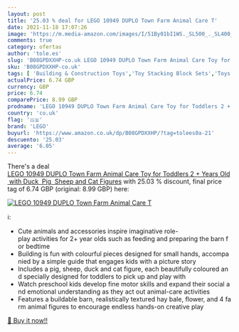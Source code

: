 ```yaml
---
layout: post
title: '25.03 % deal for LEGO 10949 DUPLO Town Farm Animal Care T'
date: 2021-11-18 17:07:26
image: 'https://m.media-amazon.com/images/I/51By01bI1WS._SL500_._SL400_.jpg'
comments: true
category: ofertas
author: 'tole.es'
slug: 'B08GPDXXHP-co.uk LEGO 10949 DUPLO Town Farm Animal Care Toy for Toddlers...'
sku: 'B08GPDXXHP-co.uk'
tags: [ 'Building & Construction Toys','Toy Stacking Block Sets','Toys & Games','Toys Store','lego', ]
actualPrice: 6.74 GBP
currency: GBP
price: 6.74
comparePrice: 8.99 GBP
prodname: 'LEGO 10949 DUPLO Town Farm Animal Care Toy for Toddlers 2 + Years Old with Duck  Pig  Sheep and Cat Figures'
country: 'co.uk'
flag: '🇬🇧'
brand: 'LEGO'
buyurl: 'https://www.amazon.co.uk/dp/B08GPDXXHP/?tag=tolees0a-21'
descuento: '25.03'
average: '6.05'
---
```


There's a deal [LEGO 10949 DUPLO Town Farm Animal Care Toy for Toddlers 2 + Years Old with Duck  Pig  Sheep and Cat Figures](https://www.amazon.co.uk/dp/B08GPDXXHP/?tag=tolees0a-21)  with  25.03 % discount, final price tag of  6.74 GBP (original: 8.99 GBP) here:

[![LEGO 10949 DUPLO Town Farm Animal Care T](https://m.media-amazon.com/images/I/51By01bI1WS._SL500_._SL400_.jpg)](https://www.amazon.co.uk/dp/B08GPDXXHP/?tag=tolees0a-21)

ℹ️:

- Cute animals and accessories inspire imaginative role-play activities for 2+ year olds such as feeding and preparing the barn for bedtime
- Building is fun with colourful pieces designed for small hands, accompanied by a simple guide that engages kids with a picture story
- Includes a pig, sheep, duck and cat figure, each beautifully coloured and specially designed for toddlers to pick up and play with
- Watch preschool kids develop fine motor skills and expand their social and emotional understanding as they act out animal-care activities
- Features a buildable barn, realistically textured hay bale, flower, and 4 farm animal figures to encourage endless hands-on creative play

[🛒 Buy it now!!](https://www.amazon.co.uk/dp/B08GPDXXHP/?tag=tolees0a-21)
